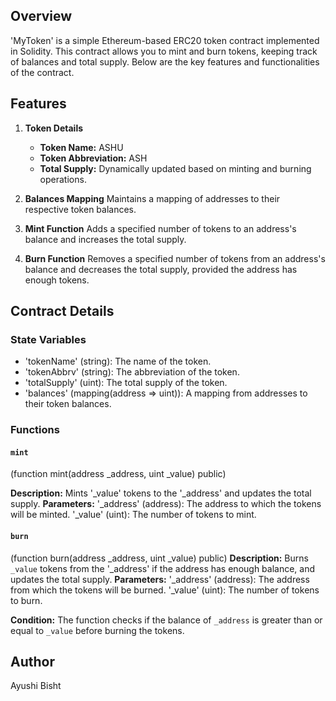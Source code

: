 ## Overview
'MyToken' is a simple Ethereum-based ERC20 token contract implemented in Solidity. This contract allows you to mint and burn tokens, keeping track of balances and total supply. Below are the key features and functionalities of the contract.

## Features

1. **Token Details**
    - **Token Name:** ASHU
    - **Token Abbreviation:** ASH
    - **Total Supply:** Dynamically updated based on minting and burning operations.

2. **Balances Mapping**
     Maintains a mapping of addresses to their respective token balances.

3. **Mint Function**
     Adds a specified number of tokens to an address's balance and increases the total supply.

4. **Burn Function**
     Removes a specified number of tokens from an address's balance and decreases the total supply, provided the address has enough tokens.

## Contract Details

### State Variables
- 'tokenName' (string): The name of the token.
- 'tokenAbbrv' (string): The abbreviation of the token.
- 'totalSupply' (uint): The total supply of the token.
- 'balances' (mapping(address => uint)): A mapping from addresses to their token balances.

### Functions

#### `mint`
(function mint(address _address, uint _value) public)

**Description:** Mints '_value' tokens to the '_address' and updates the total supply.
  **Parameters:**
   '_address' (address): The address to which the tokens will be minted.
   '_value' (uint): The number of tokens to mint.

#### `burn`
(function burn(address _address, uint _value) public)
 **Description:** Burns `_value` tokens from the '_address' if the address has enough balance, and updates the total supply.
  **Parameters:**
   '_address' (address): The address from which the tokens will be burned.
   '_value' (uint): The number of tokens to burn.

  **Condition:** The function checks if the balance of `_address` is greater than or equal to `_value` before burning the tokens.



## Author

Ayushi Bisht
